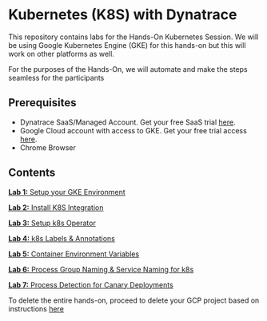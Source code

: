 # Kubernetes (K8S) with Dynatrace

This repository contains labs for the Hands-On Kubernetes Session. We will be using Google Kubernetes Engine (GKE) for this hands-on but this will work on other platforms as well. 

For the purposes of the Hands-On, we will automate and make the steps seamless for the participants

## Prerequisites

* Dynatrace SaaS/Managed Account. Get your free SaaS trial [here](https://www.dynatrace.com/trial/).
* Google Cloud account with access to GKE. Get your free trial access [here](https://cloud.google.com/free/).
* Chrome Browser

## Contents

[**Lab 1:** Setup your GKE Environment](/labs/lab1)

[**Lab 2:** Install K8S Integration](/labs/lab2)

[**Lab 3:** Setup k8s Operator](/labs/lab3)

[**Lab 4:** k8s Labels & Annotations](/labs/lab4)

[**Lab 5:** Container Environment Variables](/labs/lab5)  

[**Lab 6:** Process Group Naming & Service Naming for k8s](/labs/lab6)

[**Lab 7:** Process Detection for Canary Deployments](/labs/lab7)

To delete the entire hands-on, proceed to delete your GCP project based on instructions [here](https://cloud.google.com/go/getting-started/delete-tutorial-resources)
